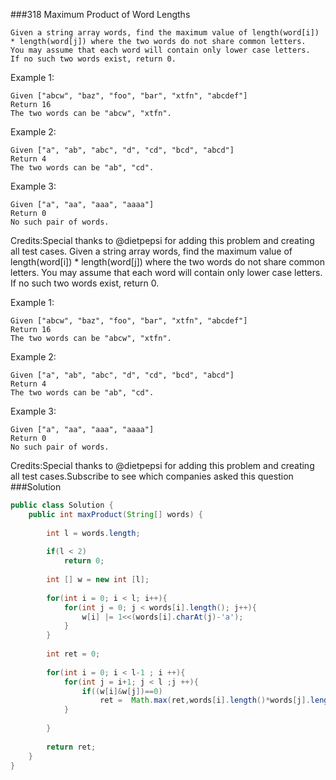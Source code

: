###318 Maximum Product of Word Lengths

    Given a string array words, find the maximum value of length(word[i]) * length(word[j]) where the two words do not share common letters.
    You may assume that each word will contain only lower case letters.
    If no such two words exist, return 0.


Example 1:


    Given ["abcw", "baz", "foo", "bar", "xtfn", "abcdef"]
    Return 16
    The two words can be "abcw", "xtfn".


Example 2:


    Given ["a", "ab", "abc", "d", "cd", "bcd", "abcd"]
    Return 4
    The two words can be "ab", "cd".


Example 3:


    Given ["a", "aa", "aaa", "aaaa"]
    Return 0
    No such pair of words.    

Credits:Special thanks to @dietpepsi for adding this problem and creating all test cases.
    Given a string array words, find the maximum value of length(word[i]) * length(word[j]) where the two words do not share common letters.
    You may assume that each word will contain only lower case letters.
    If no such two words exist, return 0.

Example 1:

    Given ["abcw", "baz", "foo", "bar", "xtfn", "abcdef"]
    Return 16
    The two words can be "abcw", "xtfn".

Example 2:

    Given ["a", "ab", "abc", "d", "cd", "bcd", "abcd"]
    Return 4
    The two words can be "ab", "cd".

Example 3:

    Given ["a", "aa", "aaa", "aaaa"]
    Return 0
    No such pair of words.    
Credits:Special thanks to @dietpepsi for adding this problem and creating all test cases.Subscribe to see which companies asked this question
###Solution
```java
public class Solution {
    public int maxProduct(String[] words) {
        
        int l = words.length;
        
        if(l < 2)
            return 0;
        
        int [] w = new int [l];
        
        for(int i = 0; i < l; i++){
            for(int j = 0; j < words[i].length(); j++){
                w[i] |= 1<<(words[i].charAt(j)-'a');
            }
        }
        
        int ret = 0;
        
        for(int i = 0; i < l-1 ; i ++){
            for(int j = i+1; j < l ;j ++){
                if((w[i]&w[j])==0)
                    ret =  Math.max(ret,words[i].length()*words[j].length());
            }
            
        }
        
        return ret;
    }
}